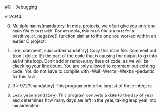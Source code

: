 #C - Debugging

#TASKS.

0. Multiple mains(mandatory)
In most projects, we often give you only one main file to test with. For example, this main file is a test for a postitive_or_negative() function similar to the one you worked with in an earlier C project:

1. Like, comment, subscribe(mandatory)
Copy this main file. Comment out (don’t delete it!) the part of the code that is causing the output to go into an infinite loop.
Don’t add or remove any lines of code, as we will be checking your line count. You are only allowed to comment out existing code.
You do not have to compile with -Wall -Werror -Wextra -pedantic for this task.

2. 0 > 972?(mandatory)
This program prints the largest of three integers.

3. Leap year(mandatory)
This program converts a date to the day of year and determines how many days are left in the year, taking leap year into consideration.
